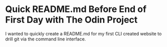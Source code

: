 # Quick README.md Before End of First Day with The Odin Project
I wanted to quickly create a README.md for my first CLI created website to drill git via the command line interface.